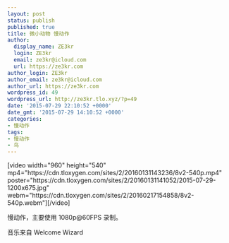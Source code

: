 ```yaml
---
layout: post
status: publish
published: true
title: 微小动物 慢动作
author:
  display_name: ZE3kr
  login: ZE3kr
  email: ze3kr@icloud.com
  url: https://ze3kr.com
author_login: ZE3kr
author_email: ze3kr@icloud.com
author_url: https://ze3kr.com
wordpress_id: 49
wordpress_url: http://ze3kr.tlo.xyz/?p=49
date: '2015-07-29 22:10:52 +0000'
date_gmt: '2015-07-29 14:10:52 +0000'
categories:
- 慢动作
tags:
- 慢动作
- 鸟
---
```

<p>[video width="960" height="540" mp4="https://cdn.tloxygen.com/sites/2/20160131143236/8v2-540p.mp4" poster="https://cdn.tloxygen.com/sites/2/20160131141052/2015-07-29-1200x675.jpg" webm="https://cdn.tloxygen.com/sites/2/20160217154858/8v2-540p.webm"][/video]</p>
<p>慢动作，主要使用 1080p@60FPS 录制。</p>
<p>音乐来自 Welcome Wizard</p>
